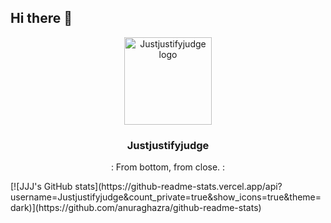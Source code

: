 ## Hi there 👋
<p align="center">
  <img width="140" src="./assets/头像.jpg" alt="Justjustifyjudge logo">
  <h3 align="center">Justjustifyjudge</h3>
  <p align="center"> :
    From bottom, from close. :
</p>
</p>
[![JJJ's GitHub stats](https://github-readme-stats.vercel.app/api?username=Justjustifyjudge&count_private=true&show_icons=true&theme=dark)](https://github.com/anuraghazra/github-readme-stats)
<!--
**Justjustifyjudge/Justjustifyjudge** is a ✨ _special_ ✨ repository because its `README.md` (this file) appears on your GitHub profile.
Here are some ideas to get you started:
- 🔭 I’m currently working on ...
- 🌱 I’m currently learning ...
- 👯 I’m looking to collaborate on ...
- 🤔 I’m looking for help with ...
- 💬 Ask me about ...
- 📫 How to reach me: ...
- 😄 Pronouns: ...
- ⚡ Fun fact: ...
-->
